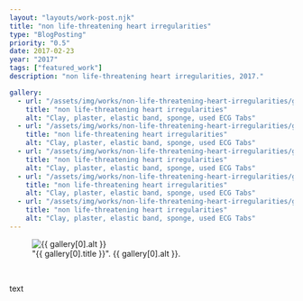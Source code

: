 ```yaml
---
layout: "layouts/work-post.njk"
title: "non life-threatening heart irregularities"
type: "BlogPosting"
priority: "0.5"
date: 2017-02-23
year: "2017"
tags: ["featured_work"]
description: "non life-threatening heart irregularities, 2017."

gallery:
  - url: "/assets/img/works/non-life-threatening-heart-irregularities/gallery/1.webp"
    title: "non life-threatening heart irregularities"
    alt: "Clay, plaster, elastic band, sponge, used ECG Tabs"
  - url: "/assets/img/works/non-life-threatening-heart-irregularities/gallery/2.webp"
    title: "non life-threatening heart irregularities"
    alt: "Clay, plaster, elastic band, sponge, used ECG Tabs"
  - url: "/assets/img/works/non-life-threatening-heart-irregularities/gallery/3.webp"
    title: "non life-threatening heart irregularities"
    alt: "Clay, plaster, elastic band, sponge, used ECG Tabs"
  - url: "/assets/img/works/non-life-threatening-heart-irregularities/gallery/4.webp"
    title: "non life-threatening heart irregularities"
    alt: "Clay, plaster, elastic band, sponge, used ECG Tabs"
  - url: "/assets/img/works/non-life-threatening-heart-irregularities/gallery/5.webp"
    title: "non life-threatening heart irregularities"
    alt: "Clay, plaster, elastic band, sponge, used ECG Tabs"
---
```


<figure class="main-article__figure">
    <img src="{{ gallery[0].url  }}" alt="{{ gallery[0].alt }}" title="{{ gallery[0].title }}">
        <figcaption>
            "{{ gallery[0].title }}". {{ gallery[0].alt }}.
        </figcaption>
</figure>

<br>

<p class="indent">text</p>

<br>
<br>